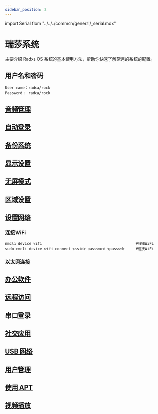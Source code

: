 ```yaml
---
sidebar_position: 2
---
```


import Serial from "../../../common/general/\_serial.mdx"

# 瑞莎系统

主要介绍 Radxa OS 系统的基本使用方法，帮助你快速了解常用的系统的配置。

## 用户名和密码

```
User name：radxa/rock
Password： radxa/rock
```

## [音频管理](/rock5/rock5itx/radxa-os/audio)

## [自动登录](/rock5/rock5itx/radxa-os/autologin)

## [备份系统](/rock5/rock5itx/radxa-os/backup)

## [显示设置](/rock5/rock5itx/radxa-os/display)

## [无屏模式](/rock5/rock5itx/radxa-os/headless)

## [区域设置](/rock5/rock5itx/radxa-os/locale)

## [设置网络](/rock5/rock5itx/radxa-os/network)

### 连接WiFi

```
nmcli device wifi                                           #扫描WiFi
sudo nmcli device wifi connect <ssid> password <passwd>     #连接WiFi
```

### 以太网连接

## [办公软件](/rock5/rock5itx/radxa-os/office)

## [远程访问](/rock5/rock5itx/radxa-os/remote-access)

## 串口登录

<Serial platform="rk" />

## [社交应用](/rock5/rock5itx/radxa-os/social)

## [USB 网络](/rock5/rock5itx/radxa-os/usbnet)

## [用户管理](/rock5/rock5itx/radxa-os/user)

## [使用 APT](/rock5/rock5itx/radxa-os/using-apt)

## [视频播放](/rock5/rock5itx/radxa-os/video)
